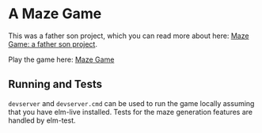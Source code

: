 # A Maze Game

This was a father son project, which you can read more about here: [Maze
Game: a father son project](http://mazegame.kbsymanzik.org/).

Play the game here: [Maze Game](http://mazegame.kbsymanzik.org/beta)


## Running and Tests

`devserver` and `devserver.cmd` can be used to run the game locally assuming that you have
elm-live installed. Tests for the maze generation features are handled by elm-test.


